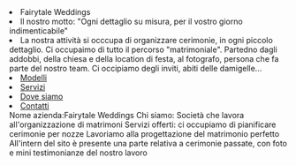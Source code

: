 <li>Fairytale Weddings</a></li>
<li>Il nostro motto: "Ogni dettaglio su misura, per il vostro giorno indimenticabile" </a></li>
<li>La nostra attività si occcupa di organizzare cerimonie, in ogni piccolo dettaglio. Ci occupaimo di tutto il percorso "matrimoniale". Partedno dagli addobbi, della chiesa e della location di festa, al fotografo, persona che fa parte del nostro team. Ci occipiamo degli inviti, abiti delle damigelle...</a></li>
    <li class="active"><a href="#">Modelli</a></li>
    <li><a href="#">Servizi</a></li>
    <li><a href="#">Dove siamo</a></li>
    <li><a href="#">Contatti</a></li>
</li>Nome azienda:Fairytale Weddings</li>
</li>Chi siamo: Società che lavora all'organizzazione di matrimoni</li>
Servizi offerti: ci occupiamo di pianificare cerimonie per nozze
Lavoriamo alla progettazione del matrimonio perfetto
All'intern del sito è presente una parte relativa a cerimonie passate, con foto e mini testimonianze del nostro lavoro


